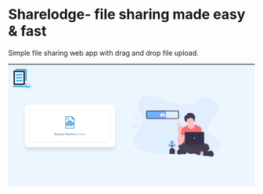 # Sharelodge- file sharing made easy & fast
Simple file sharing web app with drag and drop file upload.

![frontend](view3.jpg)






